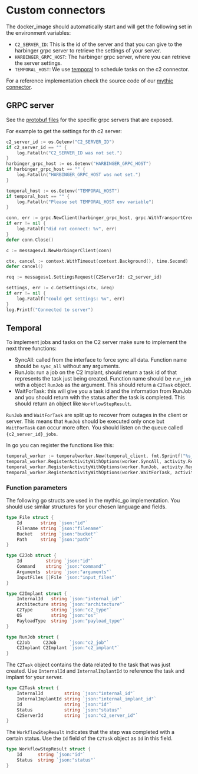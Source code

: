 # Custom connectors

The docker_image should automatically start and will get the following set in the environment variables:

* `C2_SERVER_ID`: This is the id of the server and that you can give to the harbinger grpc server to retrieve the settings of your server.
* `HARBINGER_GRPC_HOST`: The harbinger grpc server, where you can retrieve the server settings.
* `TEMPORAL_HOST`: We use [temporal](https://temporal.io/) to schedule tasks on the c2 connector.

For a reference implementation check the source code of our [mythic connector](../harbinger/src/harbinger/connectors/mythic_go/).

## GRPC server

See the [protobuf files](../proto/v1/message.proto) for the specific grpc servers that are exposed.

For example to get the settings for th c2 server:

```go
c2_server_id := os.Getenv("C2_SERVER_ID")
if c2_server_id == "" {
    log.Fatalln("C2_SERVER_ID was not set.")
}
harbinger_grpc_host := os.Getenv("HARBINGER_GRPC_HOST")
if harbinger_grpc_host == "" {
    log.Fatalln("HARBINGER_GRPC_HOST was not set.")
}

temporal_host := os.Getenv("TEMPORAL_HOST")
if temporal_host == "" {
    log.Fatalln("Please set TEMPORAL_HOST env variable")
}

conn, err := grpc.NewClient(harbinger_grpc_host, grpc.WithTransportCredentials(insecure.NewCredentials()))
if err != nil {
    log.Fatalf("did not connect: %v", err)
}
defer conn.Close()

c := messagesv1.NewHarbingerClient(conn)

ctx, cancel := context.WithTimeout(context.Background(), time.Second)
defer cancel()

req := messagesv1.SettingsRequest{C2ServerId: c2_server_id}

settings, err := c.GetSettings(ctx, &req)
if err != nil {
    log.Fatalf("could get settings: %v", err)
}
log.Printf("Connected to server")

```


## Temporal

To implement jobs and tasks on the C2 server make sure to implement the next three functions:

* SyncAll: called from the interface to force sync all data. Function name should be `sync_all` without any arguments.
* RunJob: run a job on the C2 Implant, should return a task id of that represents the task just being created. Function name should be `run_job` with a object `RunJob` as the argument. This should return a `C2Task` object.
* WaitForTask: this will give you a task id and the information from RunJob and you should return with the status after the task is completed. This should return an object like `WorkflowStepResult`.

`RunJob` and `WaitForTask` are split up to recover from outages in the client or server. This means that `RunJob` should be executed only once but `WaitForTask` can occur more often. You should listen on the queue called `{c2_server_id}_jobs`.

In go you can register the functions like this:

```go
temporal_worker := temporalworker.New(temporal_client, fmt.Sprintf("%s_jobs", c2_server_id), temporalworker.Options{})
temporal_worker.RegisterActivityWithOptions(worker.SyncAll, activity.RegisterOptions{Name: "sync_all"})
temporal_worker.RegisterActivityWithOptions(worker.RunJob, activity.RegisterOptions{Name: "run_job"})
temporal_worker.RegisterActivityWithOptions(worker.WaitForTask, activity.RegisterOptions{Name: "wait_for_task"})
```

### Function parameters

The following go structs are used in the mythic_go implementation. You should use similar structures for your chosen language and fields.

```go
type File struct {
	Id       string `json:"id"`
	Filename string `json:"filename"`
	Bucket   string `json:"bucket"`
	Path     string `json:"path"`
}

type C2Job struct {
	Id         string `json:"id"`
	Command    string `json:"command"`
	Arguments  string `json:"arguments"`
	InputFiles []File `json:"input_files"`
}

type C2Implant struct {
	InternalId   string `json:"internal_id"`
	Architecture string `json:"architecture"`
	C2Type       string `json:"c2_type"`
	OS           string `json:"os"`
	PayloadType  string `json:"payload_type"`
}

type RunJob struct {
	C2Job     C2Job     `json:"c2_job"`
	C2Implant C2Implant `json:"c2_implant"`
}
```

The `C2Task` object contains the data related to the task that was just created. Use `InternalId` and `InternalImplantId` to reference the task and implant for your server.

```go
type C2Task struct {
	InternalId        string `json:"internal_id"`
	InternalImplantId string `json:"internal_implant_id"`
	Id                string `json:"id"`
	Status            string `json:"status"`
	C2ServerId        string `json:"c2_server_id"`
}
```

The `WorkflowStepResult` indicates that the step was completed with a certain status. Use the `Id` field of the `C2Task` object as `Id` in this field.

```go
type WorkflowStepResult struct {
	Id      string `json:"id"`
	Status  string `json:"status"`
}
```
